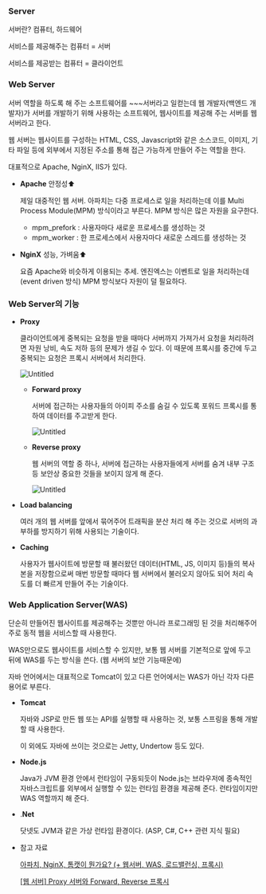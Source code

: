 ### Server

서버란? 컴퓨터, 하드웨어

서비스를 제공해주는 컴퓨터 = 서버

서비스를 제공받는 컴퓨터 = 클라이언트

### Web Server

서버 역할을 하도록 해 주는 소프트웨어를 ~~~서버라고 일컫는데 웹 개발자(백엔드 개발자)가 서버를 개발하기 위해 사용하는 소프트웨어, 웹사이트를 제공해 주는 서버를 웹 서버라고 한다.

웹 서버는 웹사이트를 구성하는 HTML, CSS, Javascript와 같은 소스코드, 이미지, 기타 파일 등에 외부에서 지정된 주소를 통해 접근 가능하게 만들어 주는 역할을 한다.

대표적으로 Apache, NginX, IIS가 있다.

- **Apache** 안정성⬆️

    제일 대중적인 웹 서버. 아파치는 다중 프로세스로 일을 처리하는데 이를 Multi Process Module(MPM) 방식이라고 부른다. MPM 방식은 많은 자원을 요구한다.

    - mpm_prefork : 사용자마다 새로운 프로세스를 생성하는 것
    - mpm_worker : 한 프로세스에서 사용자마다 새로운 스레드를 생성하는 것
- **NginX** 성능, 가벼움⬆️

    요즘 Apache와 비슷하게 이용되는 추세. 엔진엑스는 이벤트로 일을 처리하는데(event driven 방식) MPM 방식보다 자원이 덜 필요하다.

### Web Server의 기능

- **Proxy**

    클라이언트에게 중복되는 요청을 받을 때마다 서버까지 가져가서 요청을 처리하려면 자원 낭비, 속도 저하 등의 문제가 생길 수 있다. 이 때문에 프록시를 중간에 두고 중복되는 요청은 프록시 서버에서 처리한다.

    ![Untitled](https://s3-us-west-2.amazonaws.com/secure.notion-static.com/bd942f9c-acf4-452c-923d-aac580d22ee9/Untitled.png)

    - **Forward proxy**

        서버에 접근하는 사용자들의 아이피 주소를 숨길 수 있도록 포워드 프록시를 통하여 데이터를 주고받게 한다.

        ![Untitled](https://s3-us-west-2.amazonaws.com/secure.notion-static.com/ac6087bf-ccab-4f32-b587-14924eb45823/Untitled.png)

    - **Reverse proxy**

        웹 서버의 역할 중 하나, 서버에 접근하는 사용자들에게 서버를 숨겨 내부 구조 등 보안상 중요한 것들을 보이지 않게 해 준다.

        ![Untitled](https://s3-us-west-2.amazonaws.com/secure.notion-static.com/996d30df-3cf1-4391-82c6-76af78cf85b0/Untitled.png)

- **Load balancing**

    여러 개의 웹 서버를 앞에서 묶어주어 트래픽을 분산 처리 해 주는 것으로 서버의 과부하를 방지하기 위해 사용되는 기술이다.

- **Caching**

    사용자가 웹사이트에 방문할 때 불러왔던 데이터(HTML, JS, 이미지 등)들의 복사본을 저장함으로써 매번 방문할 때마다 웹 서버에서 불러오지 않아도 되어 처리 속도를 더 빠르게 만들어 주는 기술이다.

### Web Application Server(WAS)

단순히 만들어진 웹사이트를 제공해주는 것뿐만 아니라 프로그래밍 된 것을 처리해주어 주로 동적 웹을 서비스할 때 사용한다.

WAS만으로도 웹사이트를 서비스할 수 있지만, 보통 웹 서버를 기본적으로 앞에 두고 뒤에 WAS를 두는 방식을 쓴다. (웹 서버의 보안 기능때문에)

자바 언어에서는 대표적으로 Tomcat이 있고 다른 언어에서는 WAS가 아닌 각자 다른 용어로 부른다.

- **Tomcat**

    자바와 JSP로 만든 웹 또는 API를 실행할 때 사용하는 것, 보통 스프링을 통해 개발할 때 사용한다.

    이 외에도 자바에 쓰이는 것으로는 Jetty, Undertow 등도 있다.

- **Node.js**

    Java가 JVM 환경 안에서 런타임이 구동되듯이 Node.js는 브라우저에 종속적인 자바스크립트를 외부에서 실행할 수 있는 런타임 환경을 제공해 준다. 런타임이지만 WAS 역할까지 해 준다.

- .**Net**

    닷넷도 JVM과 같은 가상 런타임 환경이다. (ASP, C#, C++ 관련 지식 필요)

- 참고 자료

    [아파치, NginX, 톰캣이 뭔가요? (+ 웹서버, WAS, 로드밸런싱, 프록시)](https://youtu.be/Zimhvf2B7Es)

    [[웹 서버] Proxy 서버와 Forward, Reverse 프록시](https://jcdgods.tistory.com/322)
